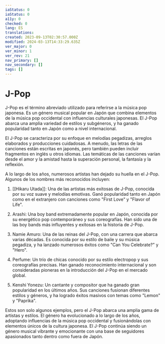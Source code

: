 ```yaml
---
iaStatus: 0
iaStatus: 0
a11y: 0
checked: 0
lang: ES
translations: 
created: 2023-09-13T02:30:57.000Z
modified: 2024-03-13T14:33:29.635Z
ver_major: 0
ver_minor: 1
ver_rev: 21
nav_primary: []
nav_secondary: []
tags: []
---
```

# J-Pop

J-Pop es el término abreviado utilizado para referirse a la música pop japonesa. Es un género musical popular en Japón que combina elementos de la música pop occidental con influencias culturales japonesas. El J-Pop abarca una amplia variedad de estilos y subgéneros, y ha ganado popularidad tanto en Japón como a nivel internacional.

El J-Pop se caracteriza por su enfoque en melodías pegadizas, arreglos elaborados y producciones cuidadosas. A menudo, las letras de las canciones están escritas en japonés, pero también pueden incluir fragmentos en inglés u otros idiomas. Las temáticas de las canciones varían desde el amor y la amistad hasta la superación personal, la fantasía y la reflexión.

A lo largo de los años, numerosos artistas han dejado su huella en el J-Pop. Algunos de los nombres más reconocidos incluyen:

1. [[Hikaru Utada]]: Una de las artistas más exitosas de J-Pop, conocida por su voz suave y melodías emotivas. Ganó popularidad tanto en Japón como en el extranjero con canciones como "First Love" y "Flavor of Life".
    
2. Arashi: Una boy band extremadamente popular en Japón, conocida por su energético pop contemporáneo y sus coreografías. Han sido una de las boy bands más influyentes y exitosas en la historia de J-Pop.
    
3. Namie Amuro: Una de las reinas del J-Pop, con una carrera que abarca varias décadas. Es conocida por su estilo de baile y su música pegadiza, y ha lanzado numerosos éxitos como "Can You Celebrate?" y "Hero".
    
4. Perfume: Un trío de chicas conocido por su estilo electropop y sus coreografías precisas. Han ganado reconocimiento internacional y son consideradas pioneras en la introducción del J-Pop en el mercado global.
    
5. Kenshi Yonezu: Un cantante y compositor que ha ganado gran popularidad en los últimos años. Sus canciones fusionan diferentes estilos y géneros, y ha logrado éxitos masivos con temas como "Lemon" y "Paprika".
    

Estos son solo algunos ejemplos, pero el J-Pop abarca una amplia gama de artistas y estilos. El género ha evolucionado a lo largo de los años, adoptando influencias de la música pop occidental y fusionándolas con elementos únicos de la cultura japonesa. El J-Pop continúa siendo un género musical vibrante y emocionante con una base de seguidores apasionados tanto dentro como fuera de Japón.